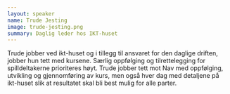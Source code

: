 ```yaml
---
layout: speaker
name: Trude Jesting
image: trude-jesting.png
summary: Daglig leder hos IKT-huset
---
```

Trude jobber ved ikt-huset og i tillegg til ansvaret for den daglige driften, jobber hun tett med kursene. Særlig oppfølging og tilrettelegging for spilldeltakerne prioriteres høyt. Trude jobber tett mot Nav med oppfølging, utvikling og gjennomføring av kurs, men også hver dag med detaljene på ikt-huset slik at resultatet skal bli best mulig for alle parter.
